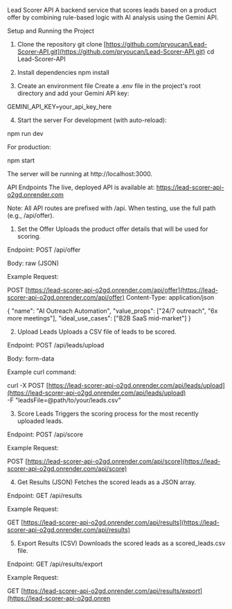Lead Scorer API
A backend service that scores leads based on a product offer by combining rule-based logic with AI analysis using the Gemini API.

Setup and Running the Project
1. Clone the repository
git clone [https://github.com/pryoucan/Lead-Scorer-API.git](https://github.com/pryoucan/Lead-Scorer-API.git)
cd Lead-Scorer-API

2. Install dependencies
npm install

3. Create an environment file
Create a .env file in the project's root directory and add your Gemini API key:

GEMINI_API_KEY=your_api_key_here

4. Start the server
For development (with auto-reload):

npm run dev

For production:

npm start

The server will be running at http://localhost:3000.

API Endpoints
The live, deployed API is available at: https://lead-scorer-api-o2gd.onrender.com

Note: All API routes are prefixed with /api. When testing, use the full path (e.g., /api/offer).

1. Set the Offer
Uploads the product offer details that will be used for scoring.

Endpoint: POST /api/offer

Body: raw (JSON)

Example Request:

POST [https://lead-scorer-api-o2gd.onrender.com/api/offer](https://lead-scorer-api-o2gd.onrender.com/api/offer)
Content-Type: application/json

{
  "name": "AI Outreach Automation",
  "value_props": ["24/7 outreach", "6x more meetings"],
  "ideal_use_cases": ["B2B SaaS mid-market"]
}

2. Upload Leads
Uploads a CSV file of leads to be scored.

Endpoint: POST /api/leads/upload

Body: form-data

Example curl command:

curl -X POST [https://lead-scorer-api-o2gd.onrender.com/api/leads/upload](https://lead-scorer-api-o2gd.onrender.com/api/leads/upload) \
-F "leadsFile=@path/to/your/leads.csv"

3. Score Leads
Triggers the scoring process for the most recently uploaded leads.

Endpoint: POST /api/score

Example Request:

POST [https://lead-scorer-api-o2gd.onrender.com/api/score](https://lead-scorer-api-o2gd.onrender.com/api/score)

4. Get Results (JSON)
Fetches the scored leads as a JSON array.

Endpoint: GET /api/results

Example Request:

GET [https://lead-scorer-api-o2gd.onrender.com/api/results](https://lead-scorer-api-o2gd.onrender.com/api/results)

5. Export Results (CSV)
Downloads the scored leads as a scored_leads.csv file.

Endpoint: GET /api/results/export

Example Request:

GET [https://lead-scorer-api-o2gd.onrender.com/api/results/export](https://lead-scorer-api-o2gd.onren
